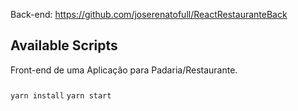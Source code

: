 Back-end: https://github.com/joserenatofull/ReactRestauranteBack

## Available Scripts

Front-end de uma Aplicação para Padaria/Restaurante.

### 
`yarn install`
`yarn start`


